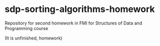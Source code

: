 # sdp-sorting-algorithms-homework

Repository for second homework in FMI for Structures of Data and Programming course

(It is unfinished, homework)
